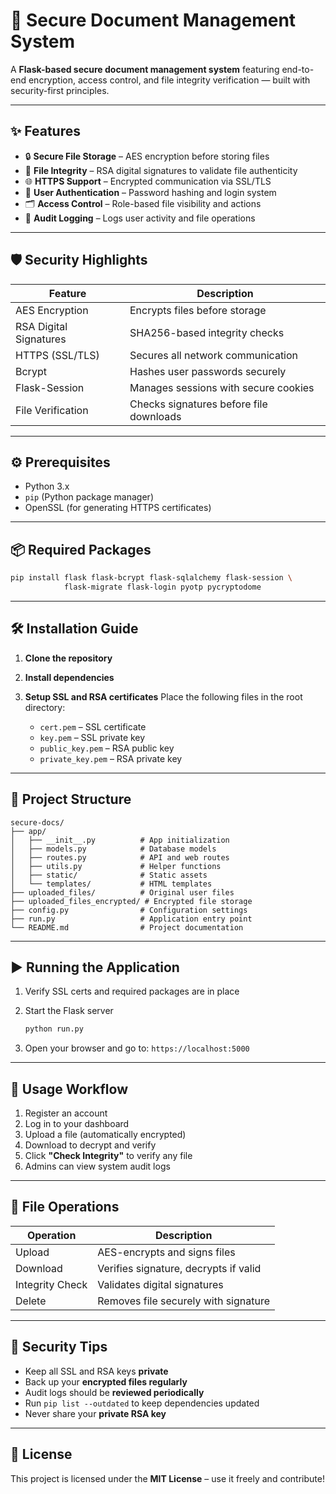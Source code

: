 # 🔐 Secure Document Management System

A **Flask-based secure document management system** featuring end-to-end encryption, access control, and file integrity verification — built with security-first principles.

---

## ✨ Features

* 🔒 **Secure File Storage** – AES encryption before storing files
* 🧾 **File Integrity** – RSA digital signatures to validate file authenticity
* 🌐 **HTTPS Support** – Encrypted communication via SSL/TLS
* 👤 **User Authentication** – Password hashing and login system
* 🗂️ **Access Control** – Role-based file visibility and actions
* 📜 **Audit Logging** – Logs user activity and file operations

---

## 🛡️ Security Highlights

| Feature                | Description                             |
| ---------------------- | --------------------------------------- |
| AES Encryption         | Encrypts files before storage           |
| RSA Digital Signatures | SHA256-based integrity checks           |
| HTTPS (SSL/TLS)        | Secures all network communication       |
| Bcrypt                 | Hashes user passwords securely          |
| Flask-Session          | Manages sessions with secure cookies    |
| File Verification      | Checks signatures before file downloads |

---

## ⚙️ Prerequisites

* Python 3.x
* `pip` (Python package manager)
* OpenSSL (for generating HTTPS certificates)

---

## 📦 Required Packages

```bash
pip install flask flask-bcrypt flask-sqlalchemy flask-session \
            flask-migrate flask-login pyotp pycryptodome
```

---

## 🛠️ Installation Guide

1. **Clone the repository**

2. **Install dependencies**

3. **Setup SSL and RSA certificates**
   Place the following files in the root directory:

   * `cert.pem` – SSL certificate
   * `key.pem` – SSL private key
   * `public_key.pem` – RSA public key
   * `private_key.pem` – RSA private key

---

## 📁 Project Structure

```
secure-docs/
├── app/
│   ├── __init__.py          # App initialization
│   ├── models.py            # Database models
│   ├── routes.py            # API and web routes
│   ├── utils.py             # Helper functions
│   ├── static/              # Static assets
│   └── templates/           # HTML templates
├── uploaded_files/          # Original user files
├── uploaded_files_encrypted/ # Encrypted file storage
├── config.py                # Configuration settings
├── run.py                   # Application entry point
└── README.md                # Project documentation
```

---

## ▶️ Running the Application

1. Verify SSL certs and required packages are in place
2. Start the Flask server

   ```bash
   python run.py
   ```
3. Open your browser and go to:
   `https://localhost:5000`

---

## 🔐 Usage Workflow

1. Register an account
2. Log in to your dashboard
3. Upload a file (automatically encrypted)
4. Download to decrypt and verify
5. Click **"Check Integrity"** to verify any file
6. Admins can view system audit logs

---

## 📂 File Operations

| Operation       | Description                           |
| --------------- | ------------------------------------- |
| Upload          | AES-encrypts and signs files          |
| Download        | Verifies signature, decrypts if valid |
| Integrity Check | Validates digital signatures          |
| Delete          | Removes file securely with signature  |

---

## 🧠 Security Tips

* Keep all SSL and RSA keys **private**
* Back up your **encrypted files regularly**
* Audit logs should be **reviewed periodically**
* Run `pip list --outdated` to keep dependencies updated
* Never share your **private RSA key**

---

## 📄 License

This project is licensed under the **MIT License** – use it freely and contribute!


